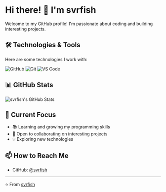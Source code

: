 # Hi there! 👋 I'm svrfish

Welcome to my GitHub profile! I'm passionate about coding and building interesting projects.

## 🛠️ Technologies & Tools

Here are some technologies I work with:

![GitHub](https://img.shields.io/badge/-GitHub-181717?style=flat-square&logo=github)
![Git](https://img.shields.io/badge/-Git-F05032?style=flat-square&logo=git&logoColor=white)
![VS Code](https://img.shields.io/badge/-VS%20Code-007ACC?style=flat-square&logo=visual-studio-code)

## 📊 GitHub Stats

![svrfish's GitHub Stats](https://github-readme-stats.vercel.app/api?username=[svrfish&show_icons=true&theme=default)

## 🌱 Current Focus

- 📚 Learning and growing my programming skills
- 🤝 Open to collaborating on interesting projects
- 💡 Exploring new technologies

## 📫 How to Reach Me

- GitHub: [@svrfish](https://github.com/Hjfisher02)

---

⭐️ From [svrfish](https://github.com/Hjfisher02)
